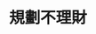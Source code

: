 ---
title: 規劃不理財
description: 不管財務規劃或是理財規劃，這件事就是無聊不有趣，但為了讓它可以有點事再有點趣，所以我們需要點雞湯，雞湯以外還要點幹話，搭起來才有趣。
image: cover.png

# Badge style
style:
    background: 
    color: 
---